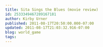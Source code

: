 ```yaml
---
title: Sita Sings the Blues (movie review)
id: 2533349467289167181
author: Kirby Urner
published: 2011-08-17T20:50:00.000-07:00
updated: 2011-08-17T21:03:32.916-07:00
blog: world_game
tags: 
---
```


